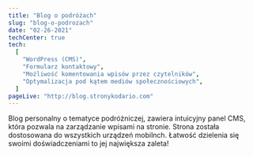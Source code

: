 ```yaml
---
title: "Blog o podróżach"
slug: "blog-o-podrozach"
date: "02-26-2021"
techCenter: true
tech:
  [
    "WordPress (CMS)",
    "Formularz kontaktowy",
    "Możliwość komentowania wpisów przez czytelników",
    "Optymalizacja pod kątem mediów społecznościowych",
  ]
pageLive: "http://blog.stronykodario.com"
---
```


Blog personalny o tematyce podróżniczej, zawiera intuicyjny panel CMS, która pozwala na zarządzanie wpisami na stronie. Strona została dostosowana do wszystkich urządzeń mobilnch. Łatwość dzielenia się swoimi doświadczeniami to jej największa zaleta!
